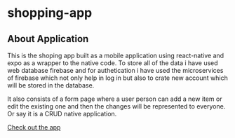 # shopping-app

## About Application

This is the shoping app built as a mobile application using react-native and expo as a wrapper to the native code. To store all of the data i have used web database firebase and for authetication i have used the microservices of firebase which not only help in log in but also to crate new account which will be stored in the database.

It also consists of a form page where a user person can add a new item or edit the existing one and then the changes will be represented to everyone. Or say it is a CRUD native application. 

[Check out the app](https://expo.io/@kheman9862/Shopping-App)
